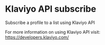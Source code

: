 # Klaviyo API subscribe
Subscribe a profile to a list using Klaviyo API

For more information on using Klaviyo API visit: https://developers.klaviyo.com/
